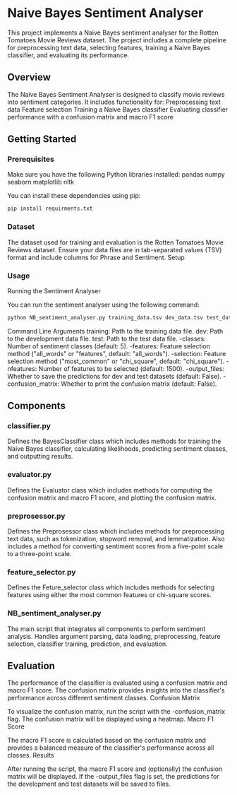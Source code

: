 # Naive Bayes Sentiment Analyser

This project implements a Naive Bayes sentiment analyser for the Rotten Tomatoes Movie Reviews dataset. The project includes a complete pipeline for preprocessing text data, selecting features, training a Naive Bayes classifier, and evaluating its performance.

## Overview

The Naive Bayes Sentiment Analyser is designed to classify movie reviews into sentiment categories. It includes functionality for:
    Preprocessing text data
    Feature selection
    Training a Naive Bayes classifier
    Evaluating classifier performance with a confusion matrix and macro F1 score

## Getting Started
### Prerequisites

Make sure you have the following Python libraries installed:
    pandas
    numpy
    seaborn
    matplotlib
    nltk

You can install these dependencies using pip:

```bash
pip install requirments.txt
```

### Dataset

The dataset used for training and evaluation is the Rotten Tomatoes Movie Reviews dataset. Ensure your data files are in tab-separated values (TSV) format and include columns for Phrase and Sentiment.
Setup

### Usage
Running the Sentiment Analyser

You can run the sentiment analyser using the following command:

```bash
python NB_sentiment_analyser.py training_data.tsv dev_data.tsv test_data.tsv -classes 5 -features all_words -selection chi_square -nfeatures 1500 -output_files -confusion_matrix
```

Command Line Arguments
    training: Path to the training data file.
    dev: Path to the development data file.
    test: Path to the test data file.
    -classes: Number of sentiment classes (default: 5).
    -features: Feature selection method ("all_words" or "features", default: "all_words").
    -selection: Feature selection method ("most_common" or "chi_square", default: "chi_square").
    -nfeatures: Number of features to be selected (default: 1500).
    -output_files: Whether to save the predictions for dev and test datasets (default: False).
    -confusion_matrix: Whether to print the confusion matrix (default: False).

## Components
### classifier.py

Defines the BayesClassifier class which includes methods for training the Naive Bayes classifier, calculating likelihoods, predicting sentiment classes, and outputting results.

### evaluator.py

Defines the Evaluator class which includes methods for computing the confusion matrix and macro F1 score, and plotting the confusion matrix.

### preprosessor.py

Defines the Preprosessor class which includes methods for preprocessing text data, such as tokenization, stopword removal, and lemmatization. Also includes a method for converting sentiment scores from a five-point scale to a three-point scale.

### feature_selector.py

Defines the Feture_selector class which includes methods for selecting features using either the most common features or chi-square scores.

### NB_sentiment_analyser.py

The main script that integrates all components to perform sentiment analysis. Handles argument parsing, data loading, preprocessing, feature selection, classifier training, prediction, and evaluation.

## Evaluation

The performance of the classifier is evaluated using a confusion matrix and macro F1 score. The confusion matrix provides insights into the classifier's performance across different sentiment classes.
Confusion Matrix

To visualize the confusion matrix, run the script with the -confusion_matrix flag. The confusion matrix will be displayed using a heatmap.
Macro F1 Score

The macro F1 score is calculated based on the confusion matrix and provides a balanced measure of the classifier's performance across all classes.
Results

After running the script, the macro F1 score and (optionally) the confusion matrix will be displayed. If the -output_files flag is set, the predictions for the development and test datasets will be saved to files.
